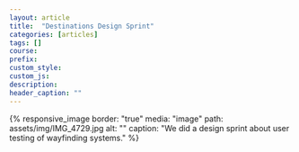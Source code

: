 ```yaml
---
layout: article
title:  "Destinations Design Sprint"
categories: [articles]
tags: []
course:
prefix: 
custom_style:
custom_js:
description:
header_caption: ""
---
```



{% responsive_image
border: "true"
media: "image"
path: assets/img/IMG_4729.jpg
alt: ""
caption: "We did a design sprint about user testing of wayfinding systems."
%}
